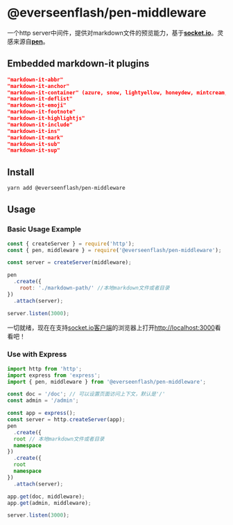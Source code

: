 # @everseenflash/pen-middleware

一个http server中间件，提供对markdown文件的预览能力，基于[**socket.io**](https://socket.io/)。灵感来源自[**pen**](https://github.com/utatti/pen)。

## Embedded markdown-it plugins

```json
"markdown-it-abbr"
"markdown-it-anchor"
"markdown-it-container" (azure, snow, lightyellow, honeydew, mintcream, aliceblue, ghostwhite, lavenderblush)
"markdown-it-deflist"
"markdown-it-emoji"
"markdown-it-footnote"
"markdown-it-highlightjs"
"markdown-it-include"
"markdown-it-ins"
"markdown-it-mark"
"markdown-it-sub"
"markdown-it-sup"
```

## Install

```bash
yarn add @everseenflash/pen-middleware
```

## Usage

### Basic Usage Example

```js
const { createServer } = require('http');
const { pen, middleware } = require('@everseenflash/pen-middleware');

const server = createServer(middleware);

pen
  .create({
    root: './markdown-path/' //本地markdown文件或者目录
})
  .attach(server);

server.listen(3000);
```

一切就绪，现在在支持[socket.io客户端](https://socket.io/docs/v3/client-installation/)的浏览器上打开<http://localhost:3000>看看吧！

### Use with Express

```ts
import http from 'http';
import express from 'express';
import { pen, middleware } from '@everseenflash/pen-middleware';

const doc = '/doc'; // 可以设置页面访问上下文，默认是'/'
const admin = '/admin';

const app = express();
const server = http.createServer(app);
pen
  .create({
  root // 本地markdown文件或者目录
  namespace
})
  .create({
  root
  namespace
})
  .attach(server);

app.get(doc, middleware);
app.get(admin, middleware);

server.listen(3000);

```
